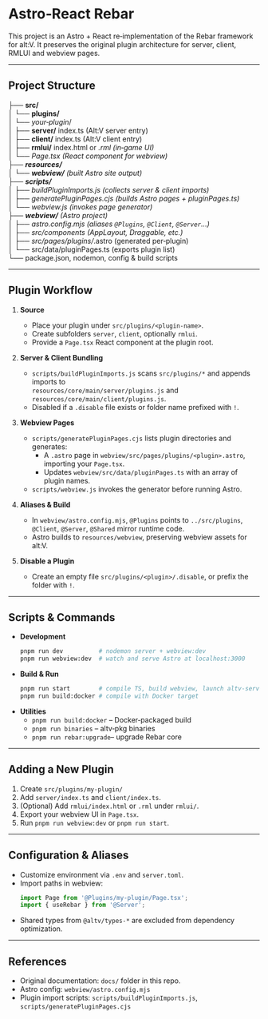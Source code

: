 # Astro‑React Rebar

This project is an Astro + React re‑implementation of the Rebar framework for alt:V. It preserves the original plugin architecture for server, client, RMLUI and webview pages.

---

## Project Structure

├── **src/**  
│ └── **plugins/**  
│ └── _your‑plugin_/  
│ ├── **server/** index.ts (Alt:V server entry)  
│ ├── **client/** index.ts (Alt:V client entry)  
│ ├── **rmlui/** index.html or _.rml (in‑game UI)  
│ └── Page.tsx (React component for webview)  
├── **resources/**  
│ └── **webview/** (built Astro site output)  
├── **scripts/**  
│ ├── buildPluginImports.js (collects server & client imports)  
│ ├── generatePluginPages.cjs (builds Astro pages + pluginPages.ts)  
│ └── webview.js (invokes page generator)  
├── **webview/** (Astro project)  
│ ├── astro.config.mjs (aliases `@Plugins`, `@Client`, `@Server`…)  
│ ├── src/components (AppLayout, Draggable, etc.)  
│ ├── src/pages/plugins/_.astro (generated per‑plugin)  
│ └── src/data/pluginPages.ts (exports plugin list)  
└── package.json, nodemon, config & build scripts

---

## Plugin Workflow

1. **Source**

    - Place your plugin under `src/plugins/<plugin-name>`.
    - Create subfolders `server`, `client`, optionally `rmlui`.
    - Provide a `Page.tsx` React component at the plugin root.

2. **Server & Client Bundling**

    - `scripts/buildPluginImports.js` scans `src/plugins/*` and appends imports to  
      `resources/core/main/server/plugins.js` and `resources/core/main/client/plugins.js`.
    - Disabled if a `.disable` file exists or folder name prefixed with `!`.

3. **Webview Pages**

    - `scripts/generatePluginPages.cjs` lists plugin directories and generates:
        - A `.astro` page in `webview/src/pages/plugins/<plugin>.astro`, importing your `Page.tsx`.
        - Updates `webview/src/data/pluginPages.ts` with an array of plugin names.
    - `scripts/webview.js` invokes the generator before running Astro.

4. **Aliases & Build**

    - In `webview/astro.config.mjs`, `@Plugins` points to `../src/plugins`,  
      `@Client`, `@Server`, `@Shared` mirror runtime code.
    - Astro builds to `resources/webview`, preserving webview assets for alt:V.

5. **Disable a Plugin**
    - Create an empty file `src/plugins/<plugin>/.disable`, or prefix the folder with `!`.

---

## Scripts & Commands

-   **Development**
    ```bash
    pnpm run dev          # nodemon server + webview:dev
    pnpm run webview:dev  # watch and serve Astro at localhost:3000
    ```
-   **Build & Run**
    ```bash
    pnpm run start        # compile TS, build webview, launch altv-server
    pnpm run build:docker # compile with Docker target
    ```
-   **Utilities**
    -   `pnpm run build:docker` – Docker‑packaged build
    -   `pnpm run binaries` – altv‑pkg binaries
    -   `pnpm run rebar:upgrade`– upgrade Rebar core

---

## Adding a New Plugin

1. Create `src/plugins/my-plugin/`
2. Add `server/index.ts` and `client/index.ts`.
3. (Optional) Add `rmlui/index.html` or `.rml` under `rmlui/`.
4. Export your webview UI in `Page.tsx`.
5. Run `pnpm run webview:dev` or `pnpm run start`.

---

## Configuration & Aliases

-   Customize environment via `.env` and `server.toml`.
-   Import paths in webview:
    ```ts
    import Page from '@Plugins/my-plugin/Page.tsx';
    import { useRebar } from '@Server';
    ```
-   Shared types from `@altv/types-*` are excluded from dependency optimization.

---

## References

-   Original documentation: `docs/` folder in this repo.
-   Astro config: `webview/astro.config.mjs`
-   Plugin import scripts: `scripts/buildPluginImports.js`, `scripts/generatePluginPages.cjs`
